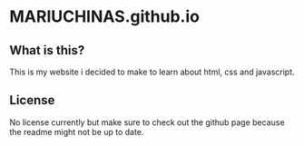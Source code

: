 # MARIUCHINAS.github.io

## What is this?
This is my website i decided to make to learn about html, css and javascript.

## License
No license currently but make sure to check out the github page because the readme might not be up to date.
